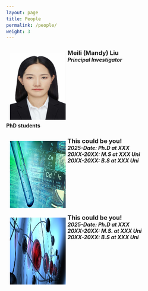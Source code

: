 ```yaml
---
layout: page
title: People
permalink: /people/
weight: 3
---
```


<!-- 
<center><strong><font size="15"> Meet our team! </font></strong></center>

![Team picture](/assets/team2019.png)
<hr>
-->

<!-- A template to either change your current profile on the People page OR to add in a new member. Simply copy and paste the lines of code below OR add in what you need. If you don't need some lines of code, remove them (aka social media links). Do not change the CSS.

<div>

<img src="/assets/name-of-your-photo.jpg" hspace="10" style="width:150px; height:200px; float:left; margin: 10px;">
<h3 style="margin-bottom:0;"> <a href="/people/your-permalink/"> Your Name </a></h3>
<h5 style="margin-top:0; margin-bottom:0;"> Your Position </h5>
<a href="https://orcid.org/NUMBER" target="_blank"><i class="ai ai-orcid-square ai-lg"></i></a>
<a href="https://www.researchgate.net/profile/USERNAME" target="_blank"><i class="ai ai-researchgate-square ai-lg"></i></a>
<a href="http://scholar.google.com/citations?user=USERNAME" target="_blank"><i class="ai ai-google-scholar-square ai-lg"></i></a>
<a href="WEBSITE LINK" target="_blank"><i class="fas fa-external-link-square-alt fa-lg"></i></a>
<a href="LINKEDIN PROFILE LINK" target="_blank"><i class="fab fab fa-linkedin fa-lg"></i></a>
<a href="mailto: YOUR EMAIL"><i class="fas fa-envelope-square fa-lg"></i></a>
<a href="https://twitter.com/USERNAME" target="_blank"><i class="fab fa-twitter-square fa-lg"></i></a>
<a href="https://github.com/USERNAME" target="_blank"><i class="fab fa-github-square fa-lg"></i></a>

</div>

<p style="clear: both;">

-->

<!-- Dr. Liu -->

<div>

<img src="/assets/MLL.jpg" hspace="10" style="width:150px; height:180px; float:left; margin: 10px; margin-right: 1%; margin-bottom: 0.5em;">
<h3 style="margin-bottom:0;">Meili (Mandy) Liu</h3>
<h5 style="margin-top:0; margin-bottom:0;"> Principal Investigator </h5>
<a href="mailto: mxl2120@miami.edu"><i class="fas fa-envelope-square fa-lg"></i></a>
<a href="https://scholar.google.com/citations?user=Y9cxi3MAAAAJ&hl=en" target="_blank"><i class="ai ai-google-scholar-square ai-lg"></i></a>
<a href="https://www.linkedin.com/in/meili-mandy-liu-207380236/" target="_blank"><i class="fab fab fa-linkedin fa-lg"></i></a>
<a href="https://github.com/meililiu1019" target="_blank"><i class="fab fa-github-square fa-lg"></i></a>

</div>
<p style="clear: both;">

<div>
  
<strong>PhD students</strong>

</div>

<p style="clear: both;">
  
<!-- This could be you! -->

<div>

<img src="/assets/ZnM.jpg" hspace="10" style="width:150px; height:180px; float:left; margin: 10px; margin-right: 1%; margin-bottom: 0.5em;">
<h3 style="margin-bottom:0;"> This could be you! </h3>
<h5 style="margin-top:0; margin-bottom:0;"> 2025-Date: Ph.D at XXX </h5>
<h5 style="margin-top:0; margin-bottom:0;"> 20XX-20XX: M.S at XXX Uni </h5>
<h5 style="margin-top:0; margin-bottom:0;"> 20XX-20XX: B.S at XXX Uni </h5>

</div>

<p style="clear: both;">

<!-- Xiao-Xuan CHEN -->

<div>

<img src="/assets/MS.jpg" hspace="10" style="width:150px; height:180px; float:left; margin: 10px; margin-right: 1%; margin-bottom: 0.5em;">
<h3 style="margin-bottom:0;"> This could be you! </h3>
<h5 style="margin-top:0; margin-bottom:0;"> 2025-Date: Ph.D at XXX </h5>
<h5 style="margin-top:0; margin-bottom:0;"> 20XX-20XX: M.S. at XXX Uni </h5>
<h5 style="margin-top:0; margin-bottom:0;"> 20XX-20XX: B.S at XXX Uni </h5>

</div>
